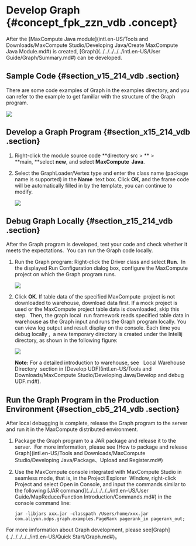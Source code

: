 # Develop Graph {#concept_fpk_zzn_vdb .concept}

After the [MaxCompute Java module](intl.en-US/Tools and Downloads/MaxCompute Studio/Developing Java/Create MaxCompute Java Module.md#) is created, [Graph](../../../../../intl.en-US/User Guide/Graph/Summary.md#) can be developed.

## Sample Code {#section_v15_214_vdb .section}

There are some code examples of Graph in the examples directory, and you can refer to the example to get familiar with the structure of the Graph program.

![](http://static-aliyun-doc.oss-cn-hangzhou.aliyuncs.com/assets/img/12134/15472673032427_en-US.png)

## Develop a Graph Program {#section_x15_214_vdb .section}

1.  Right-click the module source code **directory src \> ** \> **main, **select **new**, and select **MaxCompute  Java**.

2.  Select the GraphLoader/Vertex type and enter the class name \(package name is supported\) in the **Name**  text box. Click **OK**, and the frame code will be automatically filled in by the template, you can continue to modify.

    ![](http://static-aliyun-doc.oss-cn-hangzhou.aliyuncs.com/assets/img/12134/15472673032428_en-US.png)


## Debug Graph Locally {#section_z15_214_vdb .section}

After the Graph program is developed, test your code and check whether it meets the expectations.  You can run the Graph code locally.

1.  Run the Graph program: Right-click the Driver class and select **Run**.  In the displayed Run Configuration dialog box, configure the MaxCompute project on which the Graph program runs.

    ![](http://static-aliyun-doc.oss-cn-hangzhou.aliyuncs.com/assets/img/12134/15472673032429_en-US.png)

2.  Click **OK**. If table data of the specified MaxCompute  project is not downloaded to warehouse, download data first. If a mock project is used or the MaxCompute project table data is downloaded, skip this step.  Then, the graph local  run framework reads specified table data in warehouse as the Graph input and runs the Graph program locally. You can view log output and result display on the console. Each time you debug locally ,  a new temporary directory is created under the Intellij directory, as shown in the following figure:

    ![](http://static-aliyun-doc.oss-cn-hangzhou.aliyuncs.com/assets/img/12134/15472673032430_en-US.png)

    **Note:** For a detailed introduction to warehouse, see   Local Warehouse Directory  section in [Develop UDF](intl.en-US/Tools and Downloads/MaxCompute Studio/Developing Java/Develop and debug UDF.md#).


## Run the Graph Program in the Production Environment {#section_cb5_214_vdb .section}

After local debugging is complete, release the Graph program to the server and run it in the MaxCompute distributed environment.

1.  Package the Graph program to a JAR package and release it to the server.  For more imformation, please see [How to package and release Graph](intl.en-US/Tools and Downloads/MaxCompute Studio/Developing Java/Package、Upload and Register.md#)

2.  Use the MaxCompute console integrated with MaxCompute Studio in seamless mode, that is, in the Project Explorer  Window, right-click Project and select Open in Console, and input the commands similar to the following [JAR command](../../../../../intl.en-US/User Guide/MapReduce/Function Introduction/Commands.md#) in the console command line:

    ```
    jar -libjars xxx.jar -classpath /Users/home/xxx.jar com.aliyun.odps.graph.examples.PageRank pagerank_in pagerank_out;
    ```


For more imformation about Graph development, please see[Graph](../../../../../intl.en-US/Quick Start/Graph.md#)。

